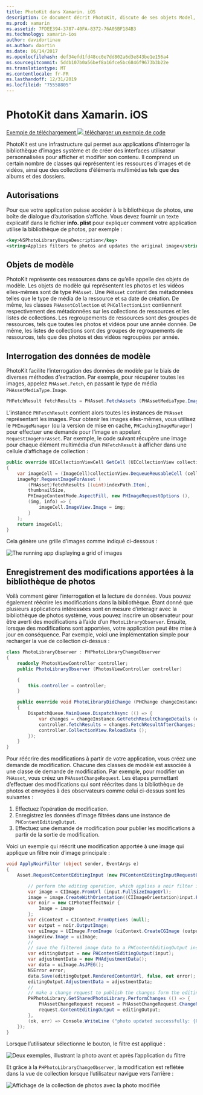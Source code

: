 ```yaml
---
title: PhotoKit dans Xamarin. iOS
description: Ce document décrit PhotoKit, discute de ses objets Model, comment interroger les données du modèle et enregistre les modifications apportées à la bibliothèque de photos.
ms.prod: xamarin
ms.assetid: 7FDEE394-3787-40FA-8372-76A05BF184B3
ms.technology: xamarin-ios
author: davidortinau
ms.author: daortin
ms.date: 06/14/2017
ms.openlocfilehash: def34efd1fd48cc0e7dd802a6d3e843be1e156a4
ms.sourcegitcommit: 5ddb107b0a56bef8a16fce5bc6846f9673b3b22e
ms.translationtype: MT
ms.contentlocale: fr-FR
ms.lasthandoff: 12/31/2019
ms.locfileid: "75558805"
---
```

# <a name="photokit-in-xamarinios"></a>PhotoKit dans Xamarin. iOS

[Exemple de téléchargement ![](~/media/shared/download.png) télécharger un exemple de code](https://docs.microsoft.com/samples/xamarin/ios-samples/ios11-samplephotoapp/)

PhotoKit est une infrastructure qui permet aux applications d’interroger la bibliothèque d’images système et de créer des interfaces utilisateur personnalisées pour afficher et modifier son contenu. Il comprend un certain nombre de classes qui représentent les ressources d’images et de vidéos, ainsi que des collections d’éléments multimédias tels que des albums et des dossiers.

## <a name="permissions"></a>Autorisations

Pour que votre application puisse accéder à la bibliothèque de photos, une boîte de dialogue d’autorisation s’affiche. Vous devez fournir un texte explicatif dans le fichier **info. plist** pour expliquer comment votre application utilise la bibliothèque de photos, par exemple :

```xml
<key>NSPhotoLibraryUsageDescription</key>
<string>Applies filters to photos and updates the original image</string>
```

## <a name="model-objects"></a>Objets de modèle

PhotoKit représente ces ressources dans ce qu’elle appelle des objets de modèle. Les objets de modèle qui représentent les photos et les vidéos elles-mêmes sont de type `PHAsset`. Une `PHAsset` contient des métadonnées telles que le type de média de la ressource et sa date de création.
De même, les classes `PHAssetCollection` et `PHCollectionList` contiennent respectivement des métadonnées sur les collections de ressources et les listes de collections. Les regroupements de ressources sont des groupes de ressources, tels que toutes les photos et vidéos pour une année donnée. De même, les listes de collections sont des groupes de regroupements de ressources, tels que des photos et des vidéos regroupées par année.

## <a name="querying-model-data"></a>Interrogation des données de modèle

PhotoKit facilite l’interrogation des données de modèle par le biais de diverses méthodes d’extraction. Par exemple, pour récupérer toutes les images, appelez `PHAsset.Fetch`, en passant le type de média `PHAssetMediaType.Image`.

```csharp
PHFetchResult fetchResults = PHAsset.FetchAssets (PHAssetMediaType.Image, null);
```

L’instance `PHFetchResult` contient alors toutes les instances de `PHAsset` représentant les images. Pour obtenir les images elles-mêmes, vous utilisez le `PHImageManager` (ou la version de mise en cache, `PHCachingImageManager`) pour effectuer une demande pour l’image en appelant `RequestImageForAsset`. Par exemple, le code suivant récupère une image pour chaque élément multimédia d’un `PHFetchResult` à afficher dans une cellule d’affichage de collection :

```csharp
public override UICollectionViewCell GetCell (UICollectionView collectionView, NSIndexPath indexPath)
{
    var imageCell = (ImageCell)collectionView.DequeueReusableCell (cellId, indexPath);
    imageMgr.RequestImageForAsset (
        (PHAsset)fetchResults [(uint)indexPath.Item],
        thumbnailSize,
        PHImageContentMode.AspectFill, new PHImageRequestOptions (),
        (img, info) => {
            imageCell.ImageView.Image = img;
        }
    );
    return imageCell;
}
```

Cela génère une grille d’images comme indiqué ci-dessous :

![](photokit-images/image4.png "The running app displaying a grid of images")

## <a name="saving-changes-to-the-photo-library"></a>Enregistrement des modifications apportées à la bibliothèque de photos

Voilà comment gérer l’interrogation et la lecture de données. Vous pouvez également réécrire les modifications dans la bibliothèque. Étant donné que plusieurs applications intéressées sont en mesure d’interagir avec la bibliothèque de photos système, vous pouvez inscrire un observateur pour être averti des modifications à l’aide d’un `PhotoLibraryObserver`. Ensuite, lorsque des modifications sont apportées, votre application peut être mise à jour en conséquence. Par exemple, voici une implémentation simple pour recharger la vue de collection ci-dessus :

```csharp
class PhotoLibraryObserver : PHPhotoLibraryChangeObserver
{
    readonly PhotosViewController controller;
    public PhotoLibraryObserver (PhotosViewController controller)

    {
        this.controller = controller;
    }

    public override void PhotoLibraryDidChange (PHChange changeInstance)
    {
        DispatchQueue.MainQueue.DispatchAsync (() => {
            var changes = changeInstance.GetFetchResultChangeDetails (controller.fetchResults);
            controller.fetchResults = changes.FetchResultAfterChanges;
            controller.CollectionView.ReloadData ();
        });
    }
}
```

Pour réécrire des modifications à partir de votre application, vous créez une demande de modification. Chacune des classes de modèle est associée à une classe de demande de modification. Par exemple, pour modifier un `PHAsset`, vous créez un `PHAssetChangeRequest`. Les étapes permettant d’effectuer des modifications qui sont réécrites dans la bibliothèque de photos et envoyées à des observateurs comme celui ci-dessus sont les suivantes :

1. Effectuez l’opération de modification.
2. Enregistrez les données d’image filtrées dans une instance de `PHContentEditingOutput`.
3. Effectuez une demande de modification pour publier les modifications à partir de la sortie de modification.

Voici un exemple qui réécrit une modification apportée à une image qui applique un filtre noir d’image principale :

```csharp
void ApplyNoirFilter (object sender, EventArgs e)
{
    Asset.RequestContentEditingInput (new PHContentEditingInputRequestOptions (), (input, options) => {

        // perform the editing operation, which applies a noir filter in this case
        var image = CIImage.FromUrl (input.FullSizeImageUrl);
        image = image.CreateWithOrientation((CIImageOrientation)input.FullSizeImageOrientation);
        var noir = new CIPhotoEffectNoir {
            Image = image
        };
        var ciContext = CIContext.FromOptions (null);
        var output = noir.OutputImage;
        var uiImage = UIImage.FromImage (ciContext.CreateCGImage (output, output.Extent));
        imageView.Image = uiImage;
        //
        // save the filtered image data to a PHContentEditingOutput instance
        var editingOutput = new PHContentEditingOutput(input);
        var adjustmentData = new PHAdjustmentData();
        var data = uiImage.AsJPEG();
        NSError error;
        data.Save(editingOutput.RenderedContentUrl, false, out error);
        editingOutput.AdjustmentData = adjustmentData;
        //
        // make a change request to publish the changes form the editing output
        PHPhotoLibrary.GetSharedPhotoLibrary.PerformChanges (() => {
            PHAssetChangeRequest request = PHAssetChangeRequest.ChangeRequest(Asset);
            request.ContentEditingOutput = editingOutput;
        },
        (ok, err) => Console.WriteLine ("photo updated successfully: {0}", ok));
    });
}
```

Lorsque l’utilisateur sélectionne le bouton, le filtre est appliqué :

![Deux exemples, illustrant la photo avant et après l’application du filtre](photokit-images/image5.png)

Et grâce à la `PHPhotoLibraryChangeObserver`, la modification est reflétée dans la vue de collection lorsque l’utilisateur navigue vers l’arrière :

![Affichage de la collection de photos avec la photo modifiée](photokit-images/image6.png)
